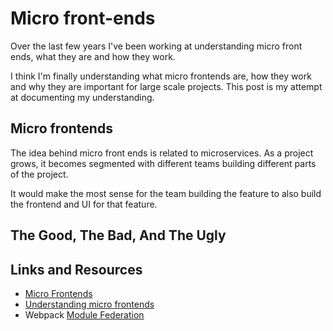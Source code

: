 # Micro front-ends

Over the last few years I've been working at understanding micro front ends, what they are and how they work.

I think I'm finally understanding what micro frontends are, how they work and why they are important for large scale projects. This post is my attempt at documenting my understanding.

## Micro frontends

The idea behind micro front ends is related to microservices. As a project grows, it becomes segmented with different teams building different parts of the project.

It would make the most sense for the team building the feature to also build the frontend and UI for that feature.

## The Good, The Bad, And The Ugly

## Links and Resources

* [Micro Frontends](https://martinfowler.com/articles/micro-frontends.html)
* [Understanding micro frontends](https://frontendmastery.com/posts/understanding-micro-frontends/)
* Webpack [Module Federation](https://webpack.js.org/concepts/module-federation/)

